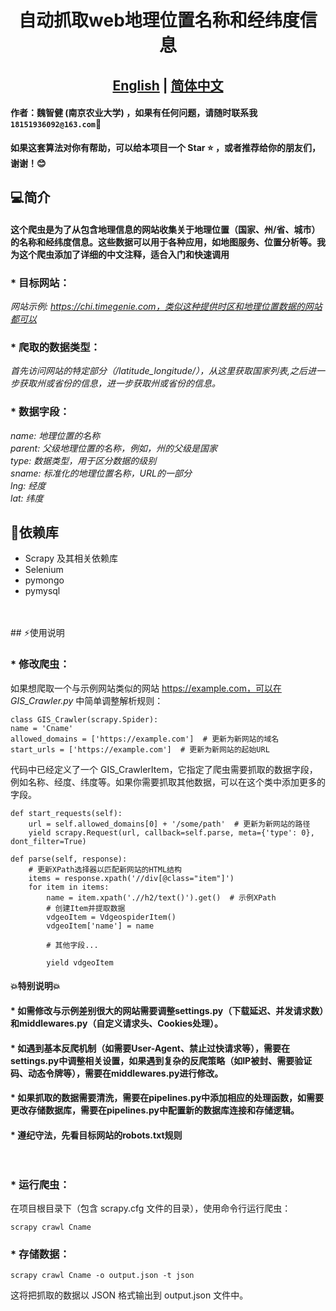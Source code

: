 
# <div align="center">自动抓取web地理位置名称和经纬度信息
## <div align="center"><b><a href="https://github.com/ZhijianWei/GIS_Crawler/blob/main/README.md">English</a> | <a href="https://github.com/ZhijianWei/GIS_Crawler/blob/main/READMEzh.md">简体中文</a></b></div>


#### 作者：魏智健 (南京农业大学) ，如果有任何问题，请随时联系我``18151936092@163.com``📧
**如果这套算法对你有帮助，可以给本项目一个 Star ⭐ ，或者推荐给你的朋友们，谢谢！😊**




##  💻简介
#### 这个爬虫是为了从包含地理信息的网站收集关于地理位置（国家、州/省、城市）的名称和经纬度信息。这些数据可以用于各种应用，如地图服务、位置分析等。我为这个爬虫添加了详细的中文注释，适合入门和快速调用

### * 目标网站：<br>
_网站示例: https://chi.timegenie.com，类似这种提供时区和地理位置数据的网站都可以_
### * 爬取的数据类型：<br>
_首先访问网站的特定部分（/latitude_longitude/），从这里获取国家列表,之后进一步获取州或省份的信息，进一步获取州或省份的信息。<br>_
### * 数据字段：<br>
_name: 地理位置的名称<br>
parent: 父级地理位置的名称，例如，州的父级是国家<br>
type: 数据类型，用于区分数据的级别<br>
sname: 标准化的地理位置名称，URL的一部分<br>
lng: 经度<br>
lat: 纬度<br>_

## 🔧依赖库

* Scrapy 及其相关依赖库
* Selenium
* pymongo
* pymysql
<br>
<br>
## ⚡使用说明

### * **修改爬虫**：

如果想爬取一个与示例网站类似的网站 https://example.com，可以在 _GIS_Crawler.py_ 中简单调整解析规则：

    class GIS_Crawler(scrapy.Spider):
    name = 'Cname'
    allowed_domains = ['https://example.com']  # 更新为新网站的域名
    start_urls = ['https://example.com']  # 更新为新网站的起始URL

代码中已经定义了一个 GIS_CrawlerItem，它指定了爬虫需要抓取的数据字段，例如名称、经度、纬度等。如果你需要抓取其他数据，可以在这个类中添加更多的字段。

    def start_requests(self):
        url = self.allowed_domains[0] + '/some/path'  # 更新为新网站的路径
        yield scrapy.Request(url, callback=self.parse, meta={'type': 0}, dont_filter=True)

    def parse(self, response):
        # 更新XPath选择器以匹配新网站的HTML结构
        items = response.xpath('//div[@class="item"]')
        for item in items:
            name = item.xpath('.//h2/text()').get()  # 示例XPath
            # 创建Item并提取数据
            vdgeoItem = VdgeospiderItem()
            vdgeoItem['name'] = name

            # 其他字段...

            yield vdgeoItem

####  **💥特别说明💥**
#### * 如需修改与示例差别很大的网站需要调整settings.py（下载延迟、并发请求数）和middlewares.py（自定义请求头、Cookies处理）。

#### * 如遇到基本反爬机制（如需要User-Agent、禁止过快请求等），需要在settings.py中调整相关设置，如果遇到复杂的反爬策略（如IP被封、需要验证码、动态令牌等），需要在middlewares.py进行修改。

#### * 如果抓取的数据需要清洗，需要在pipelines.py中添加相应的处理函数，如需要更改存储数据库，需要在pipelines.py中配置新的数据库连接和存储逻辑。

#### * 遵纪守法，先看目标网站的robots.txt规则<br><br><br>
 
### * **运行爬虫**：
在项目根目录下（包含 scrapy.cfg 文件的目录），使用命令行运行爬虫：

    scrapy crawl Cname
### * **存储数据**：
    scrapy crawl Cname -o output.json -t json
这将把抓取的数据以 JSON 格式输出到 output.json 文件中。

